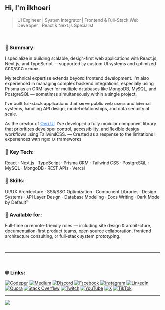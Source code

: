## Hi, I'm ilkhoeri
> UI Engineer | System Integrator | Frontend & Full-Stack Web Developer | React & Next.js Specialist

<br/>

### 💫 Summary:

I specialize in building scalable, design-first web applications with React.js, Next.js, and TypeScript — supported by custom UI systems and optimized SSR/SSG setups.

My technical expertise extends beyond frontend development. I'm also experienced in managing complex backend integrations, especially using Prisma as an ORM layer for multiple databases like MongoDB, MySQL, and PostgreSQL — sometimes simultaneously within a single project.

I’ve built full-stack applications that serve public web users and internal systems, handling API design, model relationships, and data security at scale.

As the creator of <a href="https://oeri.vercel.app/" target="_blank" rel="noopener noreferrer nofollow" style="color: #2f81f7;">Oeri UI</a>, I’ve developed a fully modular component library that prioritizes developer control, accessibility, and flexible design workflows using TailwindCSS.  — Created as a response to the limitations I experienced with rigid UI frameworks.


### 🧠 Key Tech:
React · Next.js · TypeScript · Prisma ORM · Tailwind CSS · PostgreSQL · MySQL · MongoDB · REST APIs · Vercel

### 🎯 Skills:
UI/UX Architecture · SSR/SSG Optimization · Component Libraries · Design Systems · API Layer Design · Database Modeling · Docs Writing · Dark Mode by Default™

### 📄 Available for:
Full-time or remote-friendly roles — including site design & architecture, documentation-first product teams, open source collaboration, frontend architecture consulting, or full-stack system prototyping.

<br/>

---

<br/>

### 🌐 Links:
[![Codepen](https://img.shields.io/badge/-12100E?logo=codepen&logoColor=white)](https://codepen.io/ilkhoeri) [![Medium](https://img.shields.io/badge/-12100E?logo=medium&logoColor=white)](https://ilkhoeri.medium.com) [![Discord](https://img.shields.io/badge/-%237289DA.svg?logo=discord&logoColor=white)](https://discord.gg/Xct5BBPDZ9) [![Facebook](https://img.shields.io/badge/-%231877F2.svg?logo=Facebook&logoColor=white)](https://facebook.com/ilkhoeri
) [![Instagram](https://img.shields.io/badge/-%23E4405F.svg?logo=Instagram&logoColor=white)](https://instagram.com/ilkhoeri) [![LinkedIn](https://img.shields.io/badge/linkedin-%230077B5.svg?logo=linkedin&logoColor=white)](https://linkedin.com/in/ilkhoeri) [![Quora](https://img.shields.io/badge/-%23B92B27.svg?logo=Quora&logoColor=white)](https://quora.com/profile/Il-8-1) [![Stack Overflow](https://img.shields.io/badge/-FE7A16?logo=stack-overflow&logoColor=white)](https://stackoverflow.com/users/21085280/ilkhoeri) [![Twitch](https://img.shields.io/badge/-%239146FF.svg?logo=Twitch&logoColor=white)](https://twitch.tv/ilkhoeri) [![YouTube](https://img.shields.io/badge/-%23FF0000.svg?logo=YouTube&logoColor=white)](https://www.youtube.com/@il6336) [![X](https://img.shields.io/badge/-12100E.svg?logo=X&logoColor=white)](https://x.com/ilkhoeri) [![TikTok](https://img.shields.io/badge/-12100E.svg?logo=TikTok&logoColor=white)](
https://tiktok.com/@ilkhoeri) 

---

[![](https://visitcount.itsvg.in/api?id=ilkhoeri&icon=6&color=12)](https://visitcount.itsvg.in)

<!-- Proudly created with GPRM ( https://gprm.itsvg.in ) -->
